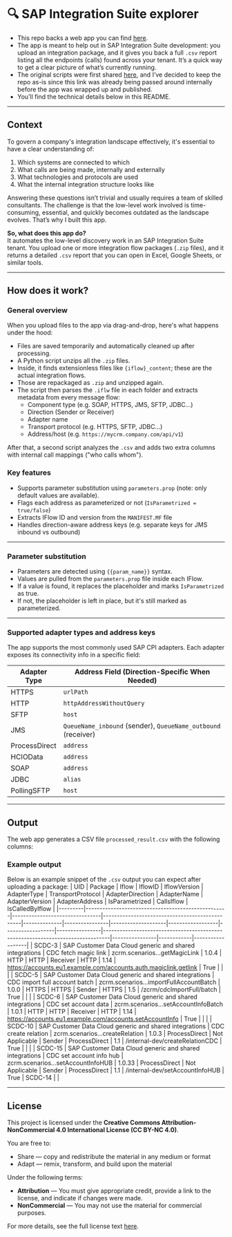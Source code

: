 # 🔍 SAP Integration Suite explorer

- This repo backs a web app you can find [here](https://integration-report.streamlit.app/).
- The app is meant to help out in SAP Integration Suite development: you upload an integration package, and it gives you back a full `.csv` report listing all the endpoints (calls) found across your tenant. It’s a quick way to get a clear picture of what’s currently running.
- The original scripts were first shared [here](https://github.com/malmriv/AutomaticASIS), and I’ve decided to keep the repo as-is since this link was already being passed around internally before the app was wrapped up and published.
- You’ll find the technical details below in this README.

---

## Context

To govern a company's integration landscape effectively, it's essential to have a clear understanding of:

1. Which systems are connected to which
2. What calls are being made, internally and externally
3. What technologies and protocols are used
4. What the internal integration structure looks like

Answering these questions isn’t trivial and usually requires a team of skilled consultants. The challenge is that the low-level work involved is time-consuming, essential, and quickly becomes outdated as the landscape evolves. That’s why I built this app.

**So, what does this app do?**  
It automates the low-level discovery work in an SAP Integration Suite tenant. You upload one or more integration flow packages (`.zip` files), and it returns a detailed `.csv` report that you can open in Excel, Google Sheets, or similar tools.

---

## How does it work?
### General overview

When you upload files to the app via drag-and-drop, here's what happens under the hood:

- Files are saved temporarily and automatically cleaned up after processing.
- A Python script unzips all the `.zip` files.
- Inside, it finds extensionless files like `{iflow}_content`; these are the actual integration flows.
- Those are repackaged as `.zip` and unzipped again.
- The script then parses the `.iflw` file in each folder and extracts metadata from every message flow:
  - Component type (e.g. SOAP, HTTPS, JMS, SFTP, JDBC...)
  - Direction (Sender or Receiver)
  - Adapter name
  - Transport protocol (e.g. HTTPS, SFTP, JDBC...)
  - Address/host (e.g. `https://mycrm.company.com/api/v1`)

After that, a second script analyzes the `.csv` and adds two extra columns with internal call mappings ("who calls whom").

### Key features

- Supports parameter substitution using `parameters.prop` (note: only default values are available).
- Flags each address as parameterized or not (`IsParametrized = true/false`)
- Extracts IFlow ID and version from the `MANIFEST.MF` file
- Handles direction-aware address keys (e.g. separate keys for JMS inbound vs outbound)

---

### Parameter substitution

- Parameters are detected using `{{param_name}}` syntax.
- Values are pulled from the `parameters.prop` file inside each IFlow.
- If a value is found, it replaces the placeholder and marks `IsParametrized` as true.
- If not, the placeholder is left in place, but it's still marked as parameterized.

---

### Supported adapter types and address keys

The app supports the most commonly used SAP CPI adapters. Each adapter exposes its connectivity info in a specific field:

| Adapter Type  | Address Field (Direction-Specific When Needed)           |
|---------------|----------------------------------------------------------|
| HTTPS         | `urlPath`                                                |
| HTTP          | `httpAddressWithoutQuery`                                |
| SFTP          | `host`                                                   |
| JMS           | `QueueName_inbound` (sender), `QueueName_outbound` (receiver) |
| ProcessDirect | `address`                                                |
| HCIOData      | `address`                                                |
| SOAP          | `address`                                                |
| JDBC          | `alias`                                                  |
| PollingSFTP   | `host`                                                   |

---


## Output

The web app generates a CSV file `processed_result.csv` with the following columns:

### Example output

Below is an example snippet of the `.csv` output you can expect after uploading a package:
| UID     | Package                                           | Iflow                          | IflowID                                       | IflowVersion | AdapterType   | TransportProtocol | AdapterDirection | AdapterName     | AdapterVersion | AdapterAddress                                                               | IsParametrized | CallsIflow | IsCalledByIflow |
|---------|---------------------------------------------------|--------------------------------|------------------------------------------------|--------------|----------------|--------------------|------------------|------------------|----------------|--------------------------------------------------------------------------------|----------------|------------|------------------|
| SCDC-3  | SAP Customer Data Cloud generic and shared integrations | CDC fetch magic link          | zcrm.scenarios...getMagicLink                  | 1.0.4        | HTTP           | HTTP               | Receiver         | HTTP             | 1.14           | https://accounts.eu1.example.com/accounts.auth.magiclink.getlink              | True           |            |                  |
| SCDC-5  | SAP Customer Data Cloud generic and shared integrations | CDC import full account batch | zcrm.scenarios...importFullAccountBatch        | 1.0.0        | HTTPS          | HTTPS              | Sender           | HTTPS            | 1.5            | /zcrm/cdcImportFull/batch                                                    | True           |            |                  |
| SCDC-6  | SAP Customer Data Cloud generic and shared integrations | CDC set account data          | zcrm.scenarios...setAccountInfoBatch           | 1.0.1        | HTTP           | HTTP               | Receiver         | HTTP             | 1.14           | https://accounts.eu1.example.com/accounts.setAccountInfo                      | True           |            |                  |
| SCDC-10 | SAP Customer Data Cloud generic and shared integrations | CDC create relation           | zcrm.scenarios...createRelation                | 1.0.3        | ProcessDirect  | Not Applicable     | Sender           | ProcessDirect    | 1.1            | /internal-dev/createRelationCDC                                               | True           |            |                  |
| SCDC-15 | SAP Customer Data Cloud generic and shared integrations | CDC set account info hub      | zcrm.scenarios...setAccountInfoHUB             | 1.0.33       | ProcessDirect  | Not Applicable     | Sender           | ProcessDirect    | 1.1            | /internal-dev/setAccountInfoHUB                                               | True           | SCDC-14    |                  |

---

## License

This project is licensed under the **Creative Commons Attribution-NonCommercial 4.0 International License (CC BY-NC 4.0)**.

You are free to:

- Share — copy and redistribute the material in any medium or format  
- Adapt — remix, transform, and build upon the material

Under the following terms:

- **Attribution** — You must give appropriate credit, provide a link to the license, and indicate if changes were made.  
- **NonCommercial** — You may not use the material for commercial purposes.

For more details, see the full license text [here](https://creativecommons.org/licenses/by-nc/4.0/).

